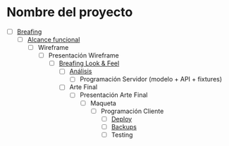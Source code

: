 # Nombre del proyecto

- [ ] [Breafing](./docs/breafing.md)
  - [ ] [Alcance funcional](./docs/alcance.md)
     - [ ] Wireframe
         - [ ] Presentación Wireframe
            - [ ] [Breafing Look & Feel](./docs/lookFeel.md)
               - [ ] [Análisis](./docs/analisis.md)
                  - [ ] Programación Servidor (modelo + API + fixtures)
               - [ ] Arte Final
                  - [ ] Presentación Arte Final
                     - [ ] Maqueta
                        - [ ] Programación Cliente
                           - [ ] [Deploy](./docs/deploy.md)
                           - [ ] [Backups](./docs/backups.md)
                           - [ ] Testing
